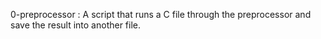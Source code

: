 0-preprocessor : A script that runs a C file through the preprocessor and save the result into another file.